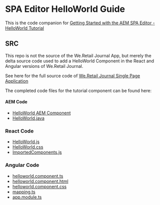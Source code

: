 # SPA Editor HelloWorld Guide

This is the code companion for [Getting Started with the AEM SPA Editor - HelloWorld Tutorial](https://helpx.adobe.com/experience-manager/kt/sites/using/spa-editor-helloworld-tutorial-use.html)




## SRC

This repo is not the source of the We.Retail Journal App, but merely the delta source code used to add a HelloWorld Component in the React and Angular versions of We.Retail Journal.

See here for the full source code of [We.Retail Journal Single Page Application](https://github.com/adobe/aem-sample-we-retail-journal)

The completed code files for the tutorial component can be found here:

#### AEM Code

* [HelloWorld AEM Component](./src/content/helloworld)
* [HelloWorld.java](./src/bundles/commons/HelloWorld.java)

### React Code

* [HelloWorld.js](./src/react/components/HelloWorld.js)
* [HelloWorld.css](./src/react/components/HelloWorld.css)
* [ImportedComponents.js](./src/react/ImportComponents.js)

### Angular Code

* [helloworld.component.ts](./src/angular-app/helloworld/helloworld.component.ts)
* [helloworld.component.html](./src/angular-app/helloworld/helloworld.component.html)
* [helloworld.component.css](./src/angular-app/helloworld/helloworld.component.css)
* [mapping.ts](./src/angular-app/mapping.ts)
* [app.module.ts](./src/angular-app/app.module.ts)




